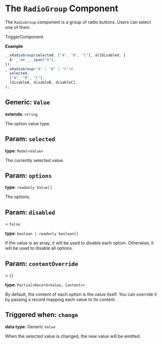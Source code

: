 <script setup>
import Kind from "helpers/kind.vue";
import Optional from "helpers/optional.vue";
</script>

# The `RadioGroup` Component

The `RadioGroup` component is a group of radio buttons. Users can select one of them.

<Kind>TriggerComponent</Kind>

**Example**

```ts
_.xRadioGroup(selected, ["A", "B", "C"], allDisabled, {
  A: _ => _._span("A"),
});
_.xRadioGroup<"A" | "B" | "C">(
  selected,
  ["A", "B", "C"],
  [disableA, disableB, disableC],
);
```

## Generic: `Value`

**extends**: `string`

The option value type.

## Param: `selected`

**type**: `Model<Value>`

The currently selected value.

## Param: `options`

**type**: `readonly Value[]`

The options.

## Param: `disabled`

<Optional/> = `false`

**type**: `boolean | readonly boolean[]`

If the value is an array, it will be used to disable each option. Otherwise, it will be used to disable all options.

## Param: `contentOverride`

<Optional/> = `{}`

**type**: `Partial<Record<Value, Content>>`

By default, the content of each option is the value itself. You can override it by passing a record mapping each value to its content.

## Triggered when: `change`

**data type**: Generic `Value`

When the selected value is changed, the new value will be emitted.
